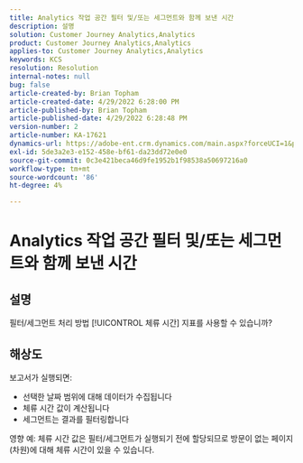 ```yaml
---
title: Analytics 작업 공간 필터 및/또는 세그먼트와 함께 보낸 시간
description: 설명
solution: Customer Journey Analytics,Analytics
product: Customer Journey Analytics,Analytics
applies-to: Customer Journey Analytics,Analytics
keywords: KCS
resolution: Resolution
internal-notes: null
bug: false
article-created-by: Brian Topham
article-created-date: 4/29/2022 6:28:00 PM
article-published-by: Brian Topham
article-published-date: 4/29/2022 6:28:48 PM
version-number: 2
article-number: KA-17621
dynamics-url: https://adobe-ent.crm.dynamics.com/main.aspx?forceUCI=1&pagetype=entityrecord&etn=knowledgearticle&id=6bd99d18-eac7-ec11-a7b6-0022480a10ee
exl-id: 5de3a2e3-e152-458e-bf61-da23dd72e0e0
source-git-commit: 0c3e421beca46d9fe1952b1f98538a50697216a0
workflow-type: tm+mt
source-wordcount: '86'
ht-degree: 4%

---
```


# Analytics 작업 공간 필터 및/또는 세그먼트와 함께 보낸 시간

## 설명

필터/세그먼트 처리 방법 [!UICONTROL 체류 시간] 지표를 사용할 수 있습니까?

## 해상도


보고서가 실행되면:

- 선택한 날짜 범위에 대해 데이터가 수집됩니다
- 체류 시간 값이 계산됩니다
- 세그먼트는 결과를 필터링합니다


영향 예: 체류 시간 값은 필터/세그먼트가 실행되기 전에 할당되므로 방문이 없는 페이지(차원)에 대해 체류 시간이 있을 수 있습니다.
